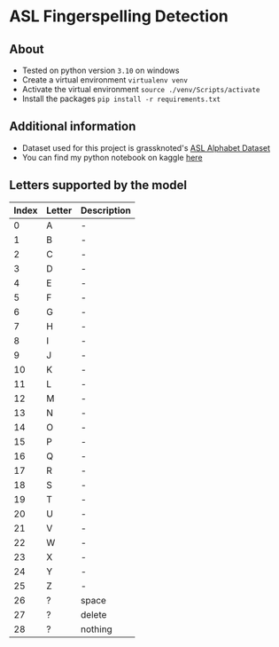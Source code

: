 # ASL Fingerspelling Detection

## About

- Tested on python version `3.10` on windows
- Create a virtual environment `virtualenv venv`
- Activate the virtual environment `source ./venv/Scripts/activate`
- Install the packages `pip install -r requirements.txt`

## Additional information

- Dataset used for this project is grassknoted's [ASL Alphabet Dataset](https://kaggle.com/datasets/grassknoted/asl-alphabet/)
- You can find my python notebook on kaggle [here](https://www.kaggle.com/code/godnondsilva/asl-20-epochs-with-gpu-p100/notebook)

## Letters supported by the model

| Index | Letter | Description |
| ----- | ------ | ----------- |
| 0     | A      | -           |
| 1     | B      | -           |
| 2     | C      | -           |
| 3     | D      | -           |
| 4     | E      | -           |
| 5     | F      | -           |
| 6     | G      | -           |
| 7     | H      | -           |
| 8     | I      | -           |
| 9     | J      | -           |
| 10    | K      | -           |
| 11    | L      | -           |
| 12    | M      | -           |
| 13    | N      | -           |
| 14    | O      | -           |
| 15    | P      | -           |
| 16    | Q      | -           |
| 17    | R      | -           |
| 18    | S      | -           |
| 19    | T      | -           |
| 20    | U      | -           |
| 21    | V      | -           |
| 22    | W      | -           |
| 23    | X      | -           |
| 24    | Y      | -           |
| 25    | Z      | -           |
| 26    | ?      | space       |
| 27    | ?      | delete      |
| 28    | ?      | nothing     |

